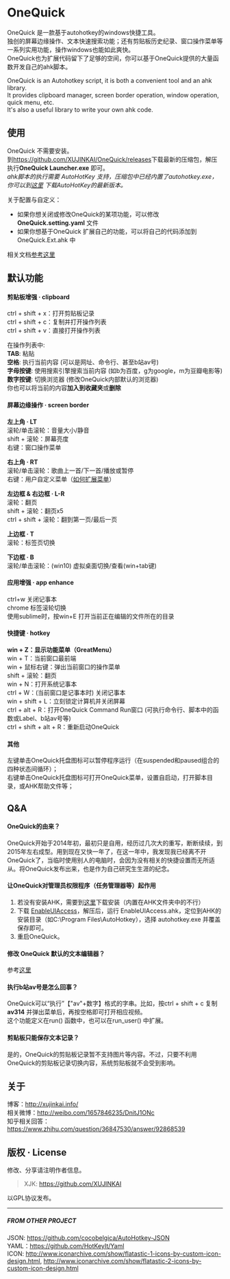 OneQuick
========================
OneQuick 是一款基于autohotkey的windows快捷工具。  
独创的屏幕边缘操作、文本快速搜索功能；还有剪贴板历史纪录、窗口操作菜单等一系列实用功能，操作windows也能如此爽快。  
OneQuick也为扩展代码留下了足够的空间，你可以基于OneQuick提供的大量函数开发自己的ahk脚本。

OneQuick is an Autohotkey script, it is both a convenient tool and an ahk library.  
It provides clipboard manager, screen border operation, window operation, quick menu, etc.  
It's also a useful library to write your own ahk code.  


使用
------------------------
OneQuick 不需要安装。  
到<https://github.com/XUJINKAI/OneQuick/releases>下载最新的压缩包，解压执行**OneQuick Launcher.exe** 即可。  
_ahk脚本的执行需要 AutoHotKey 支持，压缩包中已经内置了autohotkey.exe，你可以到[这里][AHK] 下载AutoHotKey的最新版本。_  

关于配置与自定义：
* 如果你想关闭或修改OneQuick的某项功能，可以修改**OneQuick.setting.yaml** 文件
* 如果你想基于OneQuick 扩展自己的功能，可以将自己的代码添加到OneQuick.Ext.ahk 中

相关文档[参考这里][DOCUMENT]


默认功能
------------------------
#### 剪贴板增强 · clipboard
ctrl + shift + x：打开剪贴板记录  
ctrl + shift + c：复制并打开操作列表  
ctrl + shift + v：直接打开操作列表  

在操作列表中:  
**TAB**: 粘贴  
**空格**: 执行当前内容 (可以是网址、命令行、甚至b站av号)  
**字母按键**: 使用搜索引擎搜索当前内容 (如b为百度，g为google，m为豆瓣电影等)  
**数字按键**: 切换浏览器 (修改OneQuick内部默认的浏览器)  
你也可以将当前的内容**加入到收藏夹**或**删除**  

#### 屏幕边缘操作 · screen border
**左上角 · LT**  
滚轮/单击滚轮：音量大小/静音  
shift + 滚轮：屏幕亮度  
右键：窗口操作菜单  

**右上角 · RT**  
滚轮/单击滚轮：歌曲上一首/下一首/播放或暂停  
右键：用户自定义菜单（[如何扩展菜单][ext_rt_menu]）  

**左边框 & 右边框 · L-R**  
滚轮：翻页  
shift + 滚轮：翻页x5  
ctrl + shift + 滚轮：翻到第一页/最后一页  

**上边框 · T**  
滚轮：标签页切换  

**下边框 · B**  
滚轮/单击滚轮：(win10) 虚拟桌面切换/查看(win+tab键)

#### 应用增强 · app enhance  
ctrl+w 关闭记事本  
chrome 标签滚轮切换  
使用sublime时，按win+E 打开当前正在编辑的文件所在的目录  

#### 快捷键 · hotkey
**win + Z：显示功能菜单（GreatMenu）**  
win + T：当前窗口最前端  
win + 鼠标右键：弹出当前窗口的操作菜单  
shift + 滚轮：翻页  
win + N：打开系统记事本  
ctrl + W：(当前窗口是记事本时) 关闭记事本  
win + shift + L：立刻锁定计算机并关闭屏幕  
ctrl + alt + R：打开OneQuick Command Run窗口 (可执行命令行、脚本中的函数或Label、b站av号等)  
ctrl + shift + alt + R：重新启动OneQuick  

#### 其他  
左键单击OneQuick托盘图标可以暂停程序运行（在suspended和paused组合的四种状态间循环）；  
右键单击OneQuick托盘图标可打开OneQuick菜单，设置自启动，打开脚本目录，或AHK帮助文件等；  


Q&A
------------------------

#### OneQuick的由来？  
OneQuick开始于2014年初，最初只是自用，经历过几次大的重写，断断续续，到2015年左右成型。用到现在又快一年了，在这一年中，我发现我已经离不开OneQuick了，当临时使用别人的电脑时，会因为没有相关的快捷设置而无所适从。将OneQuick发布出来，也是作为自己研究生生涯的纪念。

#### 让OneQuick对管理员权限程序（任务管理器等）起作用  
1. 若没有安装AHK，需要到[这里][AHK]下载安装（内置在AHK文件夹中的不行）  
2. 下载 <a href="https://autohotkey.com/board/topic/70449-enable-interaction-with-administrative-programs/" target="_blank">EnableUIAccess</a>，解压后，运行 EnableUIAccess.ahk，定位到AHK的安装目录（如C:\Program Files\AutoHotkey），选择 autohotkey.exe 并覆盖保存即可。
3. 重启OneQuick。  

#### 修改 OneQuick 默认的文本编辑器？  
参考[这里][ext_default_editor] 

#### 执行b站av号是怎么回事？  
OneQuick可以“执行”【"av"+数字】格式的字串。比如，按ctrl + shift + c 复制 **av314** 并弹出菜单后，再按空格即可打开相应视频。  
这个功能定义在run() 函数中，也可以在run_user() 中扩展。

#### 剪贴板只能保存文本记录？  
是的，OneQuick的剪贴板记录暂不支持图片等内容。不过，只要不利用OneQuick的剪贴板记录切换内容，系统剪贴板就不会受到影响。


关于
------------------------
博客：http://xujinkai.info/  
相关微博：http://weibo.com/1657846235/DnitJ1ONc  
知乎相关回答：https://www.zhihu.com/question/36847530/answer/92868539  


版权 · License
------------------------
修改、分享请注明作者信息。
> XJK: https://github.com/XUJINKAI  

以GPL协议发布。  

[AHK]: https://autohotkey.com/
[DOCUMENT]: https://github.com/XUJINKAI/OneQuick/blob/master/document/index.md
[ext_rt_menu]: https://github.com/XUJINKAI/OneQuick/blob/master/document/ext_ahk.md#扩展屏幕右上角右键菜单
[ext_default_editor]: https://github.com/XUJINKAI/OneQuick/tree/master/document/ext_ahk.md#设置默认编辑器

------------------------
##### FROM OTHER PROJECT  
JSON: https://github.com/cocobelgica/AutoHotkey-JSON  
YAML：https://github.com/HotKeyIt/Yaml  
ICON: http://www.iconarchive.com/show/flatastic-1-icons-by-custom-icon-design.html, http://www.iconarchive.com/show/flatastic-2-icons-by-custom-icon-design.html  